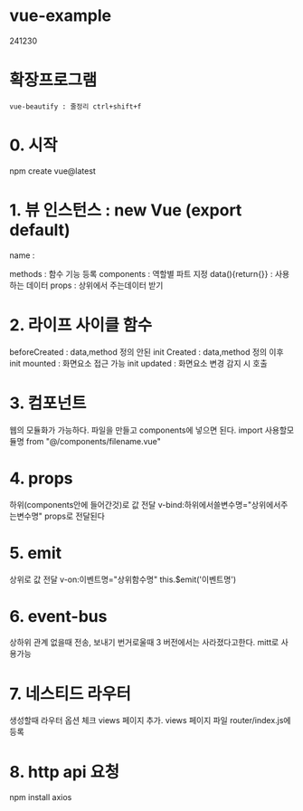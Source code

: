 # vue-example 
241230

# 확장프로그램
    vue-beautify : 줄정리 ctrl+shift+f

# 0. 시작
   npm create vue@latest

# 1. 뷰 인스턴스 : new Vue (export default)
   name        : <div id=""> </div>
   methods     : 함수 기능 등록
   components  : 역할별 파트 지정
   data(){return{}}    : 사용하는 데이터
   props       : 상위에서 주는데이터 받기

# 2. 라이프 사이클 함수
   beforeCreated : data,method 정의 안된 init
   Created     : data,method 정의 이후 init
   mounted     : 화면요소 접근 가능 init
   updated     : 화면요소 변경 감지 시 호출

# 3. 컴포넌트
   웹의 모듈화가 가능하다.
   파일을 만들고 components에 넣으면 된다.
   import 사용할모듈명 from "@/components/filename.vue"

# 4. props
   하위(components안에 들어간것)로 값 전달
   v-bind:하위에서쓸변수명="상위에서주는변수명"
   props로 전달된다


# 5. emit
   상위로 값 전달
   v-on:이벤트명="상위함수명"
   this.$emit('이벤트명')


# 6. event-bus
   상하위 관계 없을때 전송, 보내기 번거로울때
   3 버전에서는 사라졌다고한다.
   mitt로 사용가능


# 7. 네스티드 라우터
   생성할때 라우터 옵션 체크
   views 페이지 추가. 
   views 페이지 파일 router/index.js에 등록


# 8. http api 요청
   npm install axios